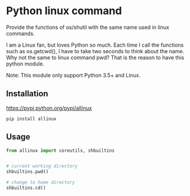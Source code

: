 # Python linux command

Provide the functions of os/shutil with the same name used in linux commands.

I am a Linux fan, but loves Python so much. Each time I call the functions such
as os.getcwd(), I have to take two seconds to think about the name. Why not
the same to linux command pwd? That is the reason to have this python module.

Note: This module only support Python 3.5+ and Linux.

## Installation

https://pypi.python.org/pypi/allinux

```shell
pip install allinux
```

## Usage

```python
from allinux import coreutils, shbuiltins


# current working directory
shbuiltins.pwd()

# change to home directory
shbuiltins.cd()
```
